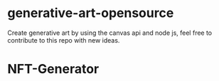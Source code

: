 # generative-art-opensource
Create generative art by using the canvas api and node js, feel free to contribute to this repo with new ideas.
# NFT-Generator
